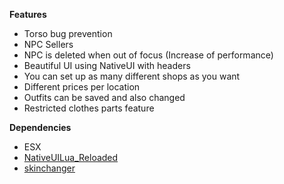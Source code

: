 **Features**

* Torso bug prevention
* NPC Sellers
* NPC is deleted when out of focus (Increase of performance)
* Beautiful UI using NativeUI with headers
* You can set up as many different shops as you want
* Different prices per location
* Outfits can be saved and also changed
* Restricted clothes parts feature

**Dependencies**

* ESX
* [NativeUILua_Reloaded](https://mega.nz/folder/KEUkCK4b#oLl_ZQpWbFzZU31osytCig)
* [skinchanger](https://mega.nz/folder/6YFxATBC#Nd4KbkeTHO0ZGB-NMTt-dw)
